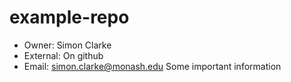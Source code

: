# example-repo

* Owner: Simon Clarke
* External: On github
* Email: simon.clarke@monash.edu
Some important information
